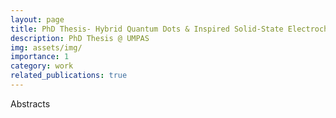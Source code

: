 ```yaml
---
layout: page
title: PhD Thesis- Hybrid Quantum Dots & Inspired Solid-State Electrochemical Cell Retrofitted to Tuurbines for CO2RR 
description: PhD Thesis @ UMPAS
img: assets/img/
importance: 1
category: work
related_publications: true
---
```


Abstracts 

